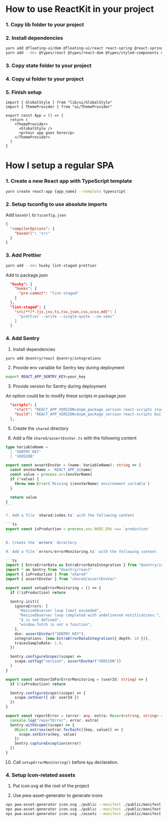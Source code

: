 # How to use ReactKit in your project

### 1. Copy lib folder to your project

### 2. Install dependencies

```sh
yarn add @floating-ui/dom @floating-ui/react react-spring @react-spring/web date-fns focus-trap-react react react-dom react-dropzone react-to-print react-use styled-components react-query
yarn add --dev @types/react @types/react-dom @types/styled-components eslint typescript
```

### 3. Copy state folder to your project

### 4. Copy ui folder to your project

### 5. Finish setup

```tsx
import { GlobalStyle } from "lib/ui/GlobalStyle"
import { ThemeProvider } from "ui/ThemeProvider"

export const App = () => {
  return (
    <ThemeProvider>
      <GlobalStyle />
      <p>Your app goes here</p>
    </ThemeProvider>
  )
}
```

# How I setup a regular SPA

### 1. Create a new React app with TypeScript template

```sh
yarn create react-app {app_name} --template typescript
```

### 2. Setup tsconfig to use absolute imports

Add `baseUrl` to `tsconfig.json`

```json
{
  "compilerOptions": {
    "baseUrl": "src"
  }
}
```

### 3. Add Prettier

```sh
yarn add --dev husky lint-staged prettier
```

Add to package.json

```json
  "husky": {
    "hooks": {
      "pre-commit": "lint-staged"
    }
  },
  "lint-staged": {
    "src/**/*.{js,jsx,ts,tsx,json,css,scss,md}": [
      "prettier --write --single-quote --no-semi"
    ]
  }
```

### 4. Add Sentry

1. Install dependencies

```sh
yarn add @sentry/react @sentry/integrations
```

2. Provide env variable for Sentry key during deployment

```sh
export REACT_APP_SENTRY_KEY=your_key
```

3. Provide version for Sentry during deployment

An option could be to modify these scripts in package.json

```json
  "scripts": {
    "start": "REACT_APP_VERSION=$npm_package_version react-scripts start",
    "build": "REACT_APP_VERSION=$npm_package_version react-scripts build"
  },
```

5. Create the `shared` directory

6. Add a file `shared/assertEnvVar.ts` with the following content

````ts
type VariableName =
  | 'SENTRY_KEY'
  | 'VERSION'

export const assertEnvVar = (name: VariableName): string => {
  const envVarName = `REACT_APP_${name}`
  const value = process.env[envVarName]
  if (!value) {
    throw new Error(`Missing ${envVarName} environment variable`)
  }

  return value
}
```

7. Add a file `shared/index.ts` with the following content

```ts
export const isProduction = process.env.NODE_ENV === 'production'
```

8. Create the `errors` directory

9. Add a file `errors/errorMonitoring.ts` with the following content

```ts
import { ExtraErrorData as ExtraErrorDataIntegration } from "@sentry/integrations"
import * as Sentry from "@sentry/react"
import { isProduction } from "shared"
import { assertEnvVar } from "shared/assertEnvVar"

export const setupErrorMonitoring = () => {
  if (!isProduction) return

  Sentry.init({
    ignoreErrors: [
      "ResizeObserver loop limit exceeded",
      "ResizeObserver loop completed with undelivered notifications.",
      "$ is not defined",
      "window.fetch is not a function",
    ],
    dsn: assertEnvVar("SENTRY_KEY"),
    integrations: [new ExtraErrorDataIntegration({ depth: 10 })],
    tracesSampleRate: 1.0,
  })

  Sentry.configureScope((scope) =>
    scope.setTag("version", assertEnvVar("VERSION"))
  )
}

export const setUserIdForErrorMonitoring = (userId: string) => {
  if (!isProduction) return

  Sentry.configureScope((scope) => {
    scope.setUser({ id: userId })
  })
}

export const reportError = (error: any, extra: Record<string, string> = {}) => {
  console.log("reportError", error, extra)
  Sentry.withScope((scope) => {
    Object.entries(extra).forEach(([key, value]) => {
      scope.setExtra(key, value)
    })
    Sentry.captureException(error)
  })
}
````

10. Call `setupErrorMonitoring()` before `App` declaration.

### 4. Setup Icon-related assets

1. Put icon.svg at the root of the project

2. Use pwa-asset-generator to generate icons

```sh
npx pwa-asset-generator icon.svg ./public --manifest ./public/manifest.json --index ./public/index.html --opaque false --icon-only --favicon --type png
npx pwa-asset-generator icon.svg ./public --manifest ./public/manifest.json --index ./public/index.html --background "#ffffff" --icon-only
npx pwa-asset-generator icon.svg ./assets --manifest ./public/manifest.json --index ./public/index.html --dark-mode --background 	"#1a1a1a" --splash-only
```
